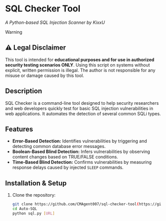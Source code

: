 # SQL Checker Tool
*A Python-based SQL Injection Scanner by KixxU*

> [!WARNING]
> ## ⚠️ Legal Disclaimer
> This tool is intended for **educational purposes and for use in authorized security testing scenarios ONLY**. Using this script on systems without explicit, written permission is illegal. The author is not responsible for any misuse or damage caused by this tool.

## Description
SQL Checker is a command-line tool designed to help security researchers and web developers quickly test for basic SQL injection vulnerabilities in web applications. It automates the detection of several common SQLi types.

## Features
- **Error-Based Detection:** Identifies vulnerabilities by triggering and detecting common database error messages.
- **Boolean-Based Blind Detection:** Infers vulnerabilities by observing content changes based on TRUE/FALSE conditions.
- **Time-Based Blind Detection:** Confirms vulnerabilities by measuring response delays caused by injected `SLEEP` commands.

## Installation & Setup
1. Clone the repository:
   ```bash
   git clone https://github.com/CMAgent007/sql-checker-tool(https://github.com/CMAgent007/sql-checker-tool)
   cd Auto-SQL
   python sql.py [URL]
